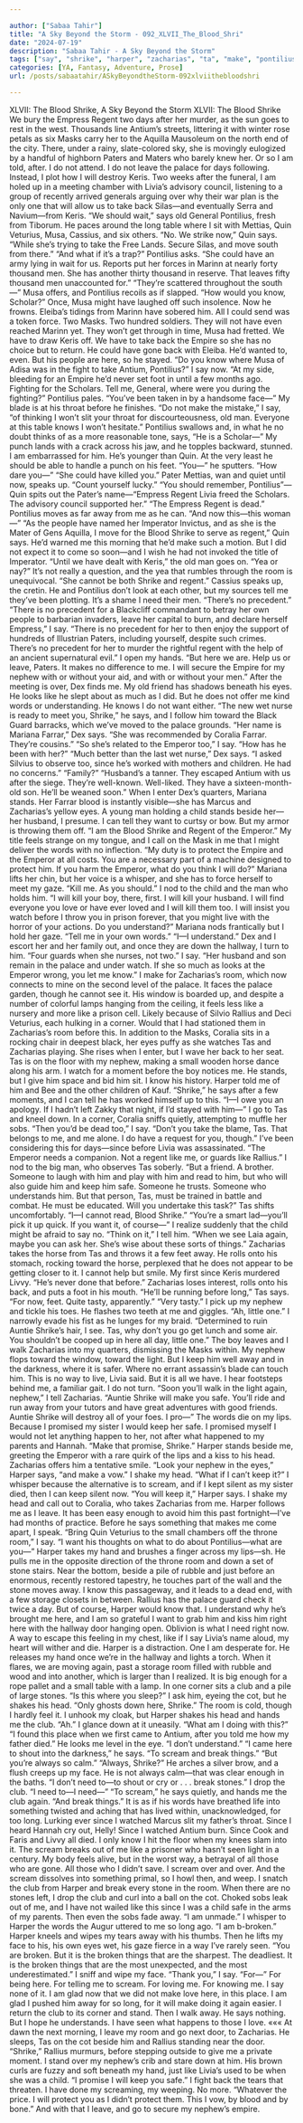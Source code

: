 ```yaml
---

author: ["Sabaa Tahir"]
title: "A Sky Beyond the Storm - 092_XLVII_The_Blood_Shri"
date: "2024-07-19"
description: "Sabaa Tahir - A Sky Beyond the Storm"
tags: ["say", "shrike", "harper", "zacharias", "ta", "make", "pontilius", "away", "room", "like", "take", "know", "nephew", "blood", "regent", "tell", "since", "child", "keep", "scream", "club", "go", "leave", "palace", "livia"]
categories: [YA, Fantasy, Adventure, Prose]
url: /posts/sabaatahir/ASkyBeyondtheStorm-092xlviithebloodshri

---
```



XLVII: The Blood Shrike, A Sky Beyond the Storm
XLVII: The Blood Shrike
We bury the Empress Regent two days after her murder, as the sun goes to rest in the west. Thousands line Antium’s streets, littering it with winter rose petals as six Masks carry her to the Aquilla Mausoleum on the north end of the city. There, under a rainy, slate-colored sky, she is movingly eulogized by a handful of highborn Paters and Maters who barely knew her.
Or so I am told, after. I do not attend. I do not leave the palace for days following. Instead, I plot how I will destroy Keris.
Two weeks after the funeral, I am holed up in a meeting chamber with Livia’s advisory council, listening to a group of recently arrived generals arguing over why their war plan is the only one that will allow us to take back Silas—and eventually Serra and Navium—from Keris.
“We should wait,” says old General Pontilius, fresh from Tiborum. He paces around the long table where I sit with Mettias, Quin Veturius, Musa, Cassius, and six others.
“No. We strike now,” Quin says. “While she’s trying to take the Free Lands. Secure Silas, and move south from there.”
“And what if it’s a trap?” Pontilius asks. “She could have an army lying in wait for us. Reports put her forces in Marinn at nearly forty thousand men. She has another thirty thousand in reserve. That leaves fifty thousand men unaccounted for.”
“They’re scattered throughout the south—” Musa offers, and Pontilius recoils as if slapped.
“How would you know, Scholar?”
Once, Musa might have laughed off such insolence. Now he frowns. Eleiba’s tidings from Marinn have sobered him. All I could send was a token force. Two Masks. Two hundred soldiers. They will not have even reached Marinn yet. They won’t get through in time, Musa had fretted. We have to draw Keris off. We have to take back the Empire so she has no choice but to return.
He could have gone back with Eleiba. He’d wanted to, even. But his people are here, so he stayed.
“Do you know where Musa of Adisa was in the fight to take Antium, Pontilius?” I say now. “At my side, bleeding for an Empire he’d never set foot in until a few months ago. Fighting for the Scholars. Tell me, General, where were you during the fighting?”
Pontilius pales. “You’ve been taken in by a handsome face—”
My blade is at his throat before he finishes. “Do not make the mistake,” I say, “of thinking I won’t slit your throat for discourteousness, old man. Everyone at this table knows I won’t hesitate.”
Pontilius swallows and, in what he no doubt thinks of as a more reasonable tone, says, “He is a Scholar—”
My punch lands with a crack across his jaw, and he topples backward, stunned. I am embarrassed for him. He’s younger than Quin. At the very least he should be able to handle a punch on his feet.
“You—” he sputters. “How dare you—”
“She could have killed you.” Pater Mettias, wan and quiet until now, speaks up. “Count yourself lucky.”
“You should remember, Pontilius”—Quin spits out the Pater’s name—“Empress Regent Livia freed the Scholars. The advisory council supported her.”
“The Empress Regent is dead.” Pontilius moves as far away from me as he can. “And now this—this woman—”
“As the people have named her Imperator Invictus, and as she is the Mater of Gens Aquilla, I move for the Blood Shrike to serve as regent,” Quin says. He’d warned me this morning that he’d make such a motion. But I did not expect it to come so soon—and I wish he had not invoked the title of Imperator.
“Until we have dealt with Keris,” the old man goes on. “Yea or nay?”
It’s not really a question, and the yea that rumbles through the room is unequivocal.
“She cannot be both Shrike and regent.” Cassius speaks up, the cretin. He and Pontilius don’t look at each other, but my sources tell me they’ve been plotting. It’s a shame I need their men. “There’s no precedent.”
“There is no precedent for a Blackcliff commandant to betray her own people to barbarian invaders, leave her capital to burn, and declare herself Empress,” I say. “There is no precedent for her to then enjoy the support of hundreds of Illustrian Paters, including yourself, despite such crimes. There’s no precedent for her to murder the rightful regent with the help of an ancient supernatural evil.” I open my hands. “But here we are. Help us or leave, Paters. It makes no difference to me. I will secure the Empire for my nephew with or without your aid, and with or without your men.”
After the meeting is over, Dex finds me. My old friend has shadows beneath his eyes. He looks like he slept about as much as I did. But he does not offer me kind words or understanding. He knows I do not want either.
“The new wet nurse is ready to meet you, Shrike,” he says, and I follow him toward the Black Guard barracks, which we’ve moved to the palace grounds. “Her name is Mariana Farrar,” Dex says. “She was recommended by Coralia Farrar. They’re cousins.”
“So she’s related to the Emperor too,” I say. “How has he been with her?”
“Much better than the last wet nurse,” Dex says. “I asked Silvius to observe too, since he’s worked with mothers and children. He had no concerns.”
“Family?”
“Husband’s a tanner. They escaped Antium with us after the siege. They’re well-known. Well-liked. They have a sixteen-month-old son. He’ll be weaned soon.”
When I enter Dex’s quarters, Mariana stands. Her Farrar blood is instantly visible—she has Marcus and Zacharias’s yellow eyes. A young man holding a child stands beside her—her husband, I presume. I can tell they want to curtsy or bow. But my armor is throwing them off.
“I am the Blood Shrike and Regent of the Emperor.” My title feels strange on my tongue, and I call on the Mask in me that I might deliver the words with no inflection. “My duty is to protect the Empire and the Emperor at all costs. You are a necessary part of a machine designed to protect him. If you harm the Emperor, what do you think I will do?”
Mariana lifts her chin, but her voice is a whisper, and she has to force herself to meet my gaze. “Kill me. As you should.”
I nod to the child and the man who holds him. “I will kill your boy, there, first. I will kill your husband. I will find everyone you love or have ever loved and I will kill them too. I will insist you watch before I throw you in prison forever, that you might live with the horror of your actions. Do you understand?”
Mariana nods frantically but I hold her gaze. “Tell me in your own words.”
“I—I understand.”
Dex and I escort her and her family out, and once they are down the hallway, I turn to him. “Four guards when she nurses, not two.” I say. “Her husband and son remain in the palace and under watch. If she so much as looks at the Emperor wrong, you let me know.”
I make for Zacharias’s room, which now connects to mine on the second level of the palace. It faces the palace garden, though he cannot see it. His window is boarded up, and despite a number of colorful lamps hanging from the ceiling, it feels less like a nursery and more like a prison cell. Likely because of Silvio Rallius and Deci Veturius, each hulking in a corner. Would that I had stationed them in Zacharias’s room before this.
In addition to the Masks, Coralia sits in a rocking chair in deepest black, her eyes puffy as she watches Tas and Zacharias playing. She rises when I enter, but I wave her back to her seat.
Tas is on the floor with my nephew, making a small wooden horse dance along his arm. I watch for a moment before the boy notices me. He stands, but I give him space and bid him sit. I know his history. Harper told me of him and Bee and the other children of Kauf.
“Shrike,” he says after a few moments, and I can tell he has worked himself up to this. “I—I owe you an apology. If I hadn’t left Zakky that night, if I’d stayed with him—”
I go to Tas and kneel down. In a corner, Coralia sniffs quietly, attempting to muffle her sobs.
“Then you’d be dead too,” I say. “Don’t you take the blame, Tas. That belongs to me, and me alone. I do have a request for you, though.”
I’ve been considering this for days—since before Livia was assassinated.
“The Emperor needs a companion. Not a regent like me, or guards like Rallius.” I nod to the big man, who observes Tas soberly. “But a friend. A brother. Someone to laugh with him and play with him and read to him, but who will also guide him and keep him safe. Someone he trusts. Someone who understands him. But that person, Tas, must be trained in battle and combat. He must be educated. Will you undertake this task?”
Tas shifts uncomfortably. “I—I cannot read, Blood Shrike.”
“You’re a smart lad—you’ll pick it up quick. If you want it, of course—” I realize suddenly that the child might be afraid to say no. “Think on it,” I tell him. “When we see Laia again, maybe you can ask her. She’s wise about these sorts of things.”
Zacharias takes the horse from Tas and throws it a few feet away. He rolls onto his stomach, rocking toward the horse, perplexed that he does not appear to be getting closer to it.
I cannot help but smile. My first since Keris murdered Livvy. “He’s never done that before.”
Zacharias loses interest, rolls onto his back, and puts a foot in his mouth.
“He’ll be running before long,” Tas says. “For now, feet. Quite tasty, apparently.”
“Very tasty.” I pick up my nephew and tickle his toes. He flashes two teeth at me and giggles.
“Ah, little one.” I narrowly evade his fist as he lunges for my braid. “Determined to ruin Auntie Shrike’s hair, I see. Tas, why don’t you go get lunch and some air. You shouldn’t be cooped up in here all day, little one.”
The boy leaves and I walk Zacharias into my quarters, dismissing the Masks within. My nephew flops toward the window, toward the light. But I keep him well away and in the darkness, where it is safer. Where no errant assassin’s blade can touch him.
This is no way to live, Livia said. But it is all we have. I hear footsteps behind me, a familiar gait. I do not turn.
“Soon you’ll walk in the light again, nephew,” I tell Zacharias. “Auntie Shrike will make you safe. You’ll ride and run away from your tutors and have great adventures with good friends. Auntie Shrike will destroy all of your foes. I pro—”
The words die on my lips. Because I promised my sister I would keep her safe. I promised myself I would not let anything happen to her, not after what happened to my parents and Hannah.
“Make that promise, Shrike.”
Harper stands beside me, greeting the Emperor with a rare quirk of the lips and a kiss to his head. Zacharias offers him a tentative smile.
“Look your nephew in the eyes,” Harper says, “and make a vow.”
I shake my head. “What if I can’t keep it?” I whisper because the alternative is to scream, and if I kept silent as my sister died, then I can keep silent now.
“You will keep it,” Harper says.
I shake my head and call out to Coralia, who takes Zacharias from me. Harper follows me as I leave. It has been easy enough to avoid him this past fortnight—I’ve had months of practice. Before he says something that makes me come apart, I speak.
“Bring Quin Veturius to the small chambers off the throne room,” I say. “I want his thoughts on what to do about Pontilius—what are you—”
Harper takes my hand and brushes a finger across my lips—sh. He pulls me in the opposite direction of the throne room and down a set of stone stairs. Near the bottom, beside a pile of rubble and just before an enormous, recently restored tapestry, he touches part of the wall and the stone moves away.
I know this passageway, and it leads to a dead end, with a few storage closets in between. Rallius has the palace guard check it twice a day.
But of course, Harper would know that. I understand why he’s brought me here, and I am so grateful I want to grab him and kiss him right here with the hallway door hanging open.
Oblivion is what I need right now. A way to escape this feeling in my chest, like if I say Livia’s name aloud, my heart will wither and die. Harper is a distraction. One I am desperate for.
He releases my hand once we’re in the hallway and lights a torch. When it flares, we are moving again, past a storage room filled with rubble and wood and into another, which is larger than I realized. It is big enough for a rope pallet and a small table with a lamp. In one corner sits a club and a pile of large stones.
“Is this where you sleep?” I ask him, eyeing the cot, but he shakes his head.
“Only ghosts down here, Shrike.”
The room is cold, though I hardly feel it. I unhook my cloak, but Harper shakes his head and hands me the club.
“Ah.” I glance down at it uneasily. “What am I doing with this?”
“I found this place when we first came to Antium, after you told me how my father died.” He looks me level in the eye.
“I don’t understand.”
“I came here to shout into the darkness,” he says. “To scream and break things.”
“But you’re always so calm.”
“Always, Shrike?” He arches a silver brow, and a flush creeps up my face. He is not always calm—that was clear enough in the baths.
“I don’t need to—to shout or cry or . . . break stones.” I drop the club. “I need to—I need—”
“To scream,” he says quietly, and hands me the club again. “And break things.”
It is as if his words have breathed life into something twisted and aching that has lived within, unacknowledged, for too long. Lurking ever since I watched Marcus slit my father’s throat. Since I heard Hannah cry out, Helly! Since I watched Antium burn. Since Cook and Faris and Livvy all died.
I only know I hit the floor when my knees slam into it. The scream breaks out of me like a prisoner who hasn’t seen light in a century. My body feels alive, but in the worst way, a betrayal of all those who are gone. All those who I didn’t save. I scream over and over. And the scream dissolves into something primal, so I howl then, and weep. I snatch the club from Harper and break every stone in the room.
When there are no stones left, I drop the club and curl into a ball on the cot. Choked sobs leak out of me, and I have not wailed like this since I was a child safe in the arms of my parents. Then even the sobs fade away.
“I am unmade.” I whisper to Harper the words the Augur uttered to me so long ago. “I am b-broken.”
Harper kneels and wipes my tears away with his thumbs. Then he lifts my face to his, his own eyes wet, his gaze fierce in a way I’ve rarely seen.
“You are broken. But it is the broken things that are the sharpest. The deadliest. It is the broken things that are the most unexpected, and the most underestimated.”
I sniff and wipe my face. “Thank you,” I say. “For—” For being here. For telling me to scream. For loving me. For knowing me.
I say none of it. I am glad now that we did not make love here, in this place. I am glad I pushed him away for so long, for it will make doing it again easier.
I return the club to its corner and stand. Then I walk away. He says nothing. But I hope he understands.
I have seen what happens to those I love.
«««
At dawn the next morning, I leave my room and go next door, to     Zacharias. He sleeps, Tas on the cot beside him and Rallius standing near the door.
“Shrike,” Rallius murmurs, before stepping outside to give me a private moment.
I stand over my nephew’s crib and stare down at him. His brown curls are fuzzy and soft beneath my hand, just like Livia’s used to be when she was a child.
“I promise I will keep you safe.” I fight back the tears that threaten. I have done my screaming, my weeping. No more. “Whatever the price. I will protect you as I didn’t protect them. This I vow, by blood and by bone.”
And with that I leave, and go to secure my nephew’s empire.
